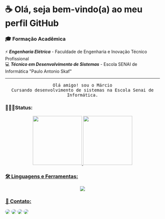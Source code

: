 
<!--
**mwmjunior/mwmjunior** is a ✨ _special_ ✨ repository because its `README.md` (this file) appears on your GitHub profile.

Here are some ideas to get you started:

- 🔭 I’m currently working on ...
- 🌱 I’m currently learning ...
- 👯 I’m looking to collaborate on ...
- 🤔 I’m looking for help with ...
- 💬 Ask me about ...
- 📫 How to reach me: ...
- 😄 Pronouns: ...
- ⚡ Fun fact: ...
-->
<h1> ☕ Olá, seja bem-vindo(a) ao meu perfil GitHub</h1>


 <h3>🎓 Formação Acadêmica</h3> 
  ⚡  <i><strong>Engenharia Elétrica</strong></i> - Faculdade de Engenharia e Inovação Técnico Profissional <br>
  💻 <i><strong>Técnico em Desenvolvimento de Sistemas</strong></i> - Escola SENAI de Informática "Paulo Antonio Skaf" <br>
<hr>
 
</div>
<p align="center">
  <samp>
      Olá amigo! sou o Márcio
    <br>Cursando desenvolvimento de sistemas na Escola Senai de Informática.<br>
  </samp>
  <h3 align="left">🧑🏻‍💻Status:</h3>


<div align="center">
  <a href="https://github.com/mwmjunior">
  <img height="160em" src="https://github-readme-stats.vercel.app/api?username=mwmjunior&show_icons=true&theme=radical&include_all_commits=true&count_private=true"/>
  <img height="160em" src="https://github-readme-stats.vercel.app/api/top-langs/?username=mwmjunior&layout=compact&langs_count=7&theme=radical"/>
</div>

<h3 align="left">🛠️ Linguagens e Ferramentas:</h3>
<div align="center" >
  <img src="https://skillicons.dev/icons?i=react,html,css,js,vscode,github,figma,git,dotnet,vscode,visualstudio,cs" />
</div>
<h3 align="left"> 📱 Contato:</h3>

<a href="" target="_blank"><img src="https://img.shields.io/badge/-LinkedIn-%230077B5?style=for-the-badge&logo=linkedin&logoColor=white" style="border-radius: 30px" target="_blank"></a> 
<a href="" target="_blank"><img src="https://img.shields.io/badge/-Instagram-%23E4405F?style=for-the-badge&logo=instagram&logoColor=white" style="border-radius: 30px"></a>
<a href="" target="_blank"><img src="https://img.shields.io/badge/WhatsApp-25D366?style=for-the-badge&logo=whatsapp&logoColor=white" style="border-radius: 30px"></a>
<a href = ""> <img src="https://img.shields.io/badge/Gmail-D14836?style=for-the-badge&logo=gmail&logoColor=white"  style="border-radius: 30px" target="_blank"></a>


